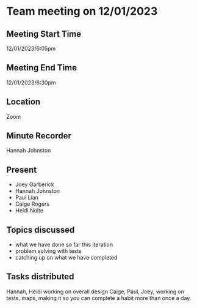 # Team meeting on 12/01/2023
## Meeting Start Time
12/01/2023/6:05pm
## Meeting End Time
12/01/2023/6:30pm
## Location
Zoom
## Minute Recorder
Hannah Johnston
## Present
- Joey Garberick
- Hannah Johnston
- Paul Lian
- Caige Rogers
- Heidi Nolte

## Topics discussed
- what we have done so far this iteration
- problem solving with tests
- catching up on what we have completed

## Tasks distributed
Hannah, Heidi working on overall design 
Caige, Paul, Joey, working on tests, maps, making it so you can complete a habit more than once a day.

